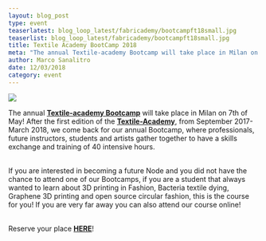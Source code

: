 ```yaml
---
layout: blog_post
type: event
teaserlatest: blog_loop_latest/fabricademy/bootcampft18small.jpg
teaserlist: blog_loop_latest/fabricademy/bootcampft18small.jpg
title: Textile Academy BootCamp 2018
meta: "The annual Textile-academy Bootcamp will take place in Milan on 7th of May. Professionals, future instructors, students and artists gather together to have a skills exchange and training of 40 intensive hours"
author: Marco Sanalitro
date: 12/03/2018 
category: event
---
```


<img src= "http://www.fablabbcn.org/img/blog/blog_loop_latest/fabricademy/bootcampft181.jpg" align="middle"> 
<br>

The annual <strong><a href="http://textile-academy.fikket.com/event/textile-academy-bootcamp-wemake-milan--2">Textile-academy Bootcamp</a></strong> will take place in Milan on 7th of May!  After the first edition of the <strong><a href="http://textile-academy.org/">Textile-Academy</a></strong>, from September 2017- March 2018, we come back for our annual Bootcamp, where professionals, future instructors, students and artists gather together to have a skills exchange and training of 40 intensive hours.<br><br>

If you are interested in becoming a future Node and you did not have the chance to attend one of our Bootcamps, if you are a student that always wanted to learn about 3D printing in Fashion, Bacteria textile dying, Graphene 3D printing and open source circular fashion, this is the course for you! If you are very far away you can also attend our course online!<br><br>

Reserve your place <strong><a href="http://textile-academy.fikket.com/event/textile-academy-bootcamp-wemake-milan--2">HERE</a></strong>!<br><br>

